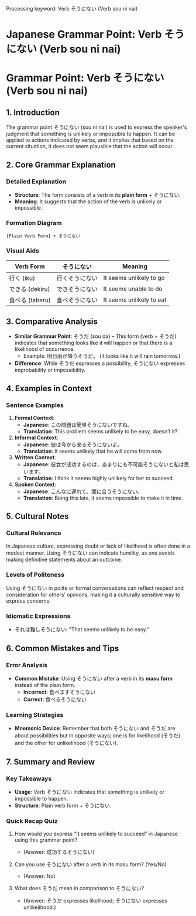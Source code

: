 Processing keyword: Verb そうにない (Verb sou ni nai)
# Japanese Grammar Point: Verb そうにない (Verb sou ni nai)
# Grammar Point: Verb そうにない (Verb sou ni nai)
## 1. Introduction
The grammar point そうにない (sou ni nai) is used to express the speaker's judgment that something is unlikely or impossible to happen. It can be applied to actions indicated by verbs, and it implies that based on the current situation, it does not seem plausible that the action will occur.
## 2. Core Grammar Explanation
### Detailed Explanation
- **Structure**: The form consists of a verb in its **plain form** + そうにない.
- **Meaning**: It suggests that the action of the verb is unlikely or impossible.
### Formation Diagram
```
[Plain Verb Form] + そうにない
```
### Visual Aids
| Verb Form        | そうにない         | Meaning                        |
|------------------|--------------------|--------------------------------|
| 行く (iku)       | 行くそうにない      | It seems unlikely to go       |
| できる (dekiru)  | できそうにない     | It seems unable to do         |
| 食べる (taberu)  | 食べそうにない      | It seems unlikely to eat      |
## 3. Comparative Analysis
- **Similar Grammar Point**: そうだ (sou da) – This form (verb + そうだ) indicates that something looks like it will happen or that there is a likelihood of occurrence.
  - Example: 明日雨が降りそうだ。 (It looks like it will rain tomorrow.)
- **Difference**: While そうだ expresses a possibility, そうにない expresses improbability or impossibility.
## 4. Examples in Context
### Sentence Examples
1. **Formal Context**:
   - **Japanese**: この問題は簡単そうにないですね。
   - **Translation**: This problem seems unlikely to be easy, doesn’t it?
2. **Informal Context**:
   - **Japanese**: 彼は今から来るそうにないよ。
   - **Translation**: It seems unlikely that he will come from now.
3. **Written Context**:
   - **Japanese**: 彼女が成功するのは、あまりにも不可能そうにないと私は思います。
   - **Translation**: I think it seems highly unlikely for her to succeed.
4. **Spoken Context**:
   - **Japanese**: こんなに遅れて、間に合うそうにない。
   - **Translation**: Being this late, it seems impossible to make it in time.
## 5. Cultural Notes
### Cultural Relevance
In Japanese culture, expressing doubt or lack of likelihood is often done in a modest manner. Using そうにない can indicate humility, as one avoids making definitive statements about an outcome.
### Levels of Politeness
Using そうにない in polite or formal conversations can reflect respect and consideration for others’ opinions, making it a culturally sensitive way to express concerns.
### Idiomatic Expressions
- それは難しそうにない: "That seems unlikely to be easy."
## 6. Common Mistakes and Tips
### Error Analysis
- **Common Mistake**: Using そうにない after a verb in its **masu form** instead of the plain form.
  - **Incorrect**: 食べますそうにない
  - **Correct**: 食べるそうにない
### Learning Strategies
- **Mnemonic Device**: Remember that both そうにない and そうだ are about possibilities but in opposite ways; one is for likelihood (そうだ) and the other for unlikelihood (そうにない).
## 7. Summary and Review
### Key Takeaways
- **Usage**: Verb そうにない indicates that something is unlikely or impossible to happen.
- **Structure**: Plain verb form + そうにない.
### Quick Recap Quiz
1. How would you express “It seems unlikely to succeed” in Japanese using this grammar point?
   - (Answer: 成功するそうにない)
   
2. Can you use そうにない after a verb in its masu form? (Yes/No)
   - (Answer: No)
3. What does そうだ mean in comparison to そうにない?
   - (Answer: そうだ expresses likelihood; そうにない expresses unlikelihood.)
